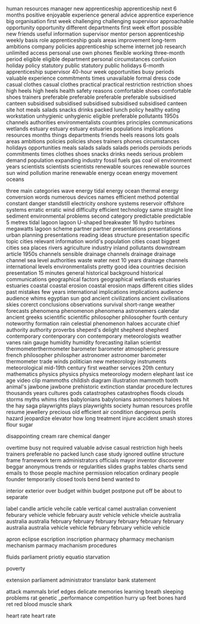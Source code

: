 human resources manager
new apprenticeship apprenticeship
next 6 months
positive
enjoyable experience
general advice
apprentice
experience
big organisation
first week
challenging challenging
supervisor
approachable
opportunity opportunity
different departments
first week
effort
possible
new friends
useful information
supervisor
mentor
person
apprenticeship
weekly basis
role
apprenticeship
goals
areas
improvement
long-term ambitions
company policies
apprenticeship scheme
internet
job
research
unlimited access
personal use
own phones
flexible working
three-month period
eligible eligible
department
personal circumstances
confusion
holiday policy
statutory public
statutory public
holidays
6-month apprenticeship
supervisor
40-hour week
opportunities
busy periods
valuable experience
commitments
times
unavailable
formal dress code
casual clothes casual clothes
practical
practical
restriction restriction
shoes
high heels high heels
health
safety reasons
comfortable shoes comfortable shoes
trainers
preferable preferable preferable preferable
subsidised canteen
subsidised subsidised subsidised subsidised subsidised canteen
site hot meals
salads
snacks
drinks
packed lunch
policy
healthy eating
workstation
unhygienic
unhygienic
eligible
preferable
pollutants
1950s
channels
authorities
environmentalists
countries
principles
communications
wetlands
estuary
estuary
estuary
estuaries
populations
implications
resources
months
things
departments
friends
heels
reasons
lots
goals
areas
ambitions
policies policies
shoes
trainers
phones
circumstances
holidays
opportunities
meals
salads
salads
salads
periods
peroiods
periods
commitments
times
clothes
shoes
snacks
drinks
needs
serious problem
demand
population
expanding industry
fossil fuels
gas
coal
oil
environment
years
scientists scientists scientists
renewable sources renewable sources
sun
wind
pollution
marine renewable energy
ocean energy
movement
oceans

three main categories
wave energy
tidal energy
ocean thermal energy conversion
words
numerous devices
names
efficient method
potential
constant
danger
standstill
electricity
onshore systems
reservoir
offshore systems
erratic
erratic
wind
difficulty
efficient technology
same straight line
sediment
environmental problems
second category
predictable predictable
5 metres
tidal lagoon
lagoon
U-shaped breakwater
16 hydro turbines
megawatts
lagoon scheme
partner
partner
presentations presentations
urban planning
presentations
reading
ideas
structure
presentation
specific topic
cities
relevant information
world's population
cities
coast
biggest cities
sea
places
rivers
agriculture
industry
inland
pollutants
downstream
article
1950s
channels
sensible
drainage channels
drainage drainage channel
sea level
authorities
waste water
next 10 years
drainage channels
international levels
environmentalists
pretty good idea
countries
decision
presentation
15 minutes
general historical background historical
communications
geographical factors
geographical
wetlands
estuaries
estuaries
coastal coastal erosion
coastal erosion
maps
different cities
slides
past mistakes
few years
international implications implications
audience audience
whims
egyptian sun god
ancient civilizations
ancient civilisations
skies
corerct conclusions
observations
survival
short-range weather forecasts
phenomena phenomenon phenomena
astronemers
calendar
ancient greeks
scientific scientific
philosopher philosopher
fourth century
noteworthy
formation
rain
celestial phenomenon
haloes
accurate
chief authority authority
proverbs
sheperd's delight
shepherd shepherd
contemporary contenporary
con
contemporary meteorologists
weather vanes
rain gauge
humidity humidity
forecasting
italian scientist
thermometerthermometer
barometer barometer
atmospheric pressure
french philosopher philospher
astronomer astronomer
barometer thermometer
trade winds
politician
new meteorology instruments
meteorological
mid-19th century
first weather services
20th century
mathematics
physics
physics
physics
meteorology
modern elephant
last ice age
video clip
mammoths
childish
diagram
illustration
mammoth tooth
animal's jawbone jawbone
prehistoric extinction
standar procedure
lectures
thousands
years
cultures
gods
catastrophes
catastrophes
floods
clouds
storms
myths
whims
rites
babylonians
babylonians
astronomers
haloes
hit the hay
saga
playwrights
plays playwrights
society
human resources
profile
resume
jewellery
precious
old
efficient
air condition
dangerous 
perils
hazard jeopardize
elevator
how long
treatment
injure
accident
smash
stores
flour sugar

disappointing cream
rare chemical
danger

overtime busy not required valuable advise
casual restriction high heels trainers preferable
no packed lunch
case study
ignored
outline
structure frame framework
term
administrators
officials
mayor
inventor
discoverer
beggar
anonymous
trends or regularities
slides
graphs
tables
charts
send emails to those people
machine
permission
relocation
ordinary people
founder
temporarily closed
tools
bend bend
wanted to

interior
exterior
over budget
within budget
postpone
put off
be about to
separate

label
candle
article
vehcile
cable
vertical
camel
australian
convenient
feburary
vehicle vehicle
february
austr
vehicle vehicle vheicle australia australia australia february february february february february february australia
australia
vehicle vehicle february february
vehicle
vehicle

apron
eclipse
escription inscription pharmacy pharmacy mechanism mechanism
parmacy
machanism
procedures

fluids
parliament
priotiy
equatio
starvation

poverty

extension
parliament
administrator translator
bank statement

attack
mammals
brief
edges
delicate
memories
learning
breath
sleeping problems
rat
genetic
_performance
competition
hurry up
feet
bones
hard ret
red blood
muscle
shark

heart rate heart rate